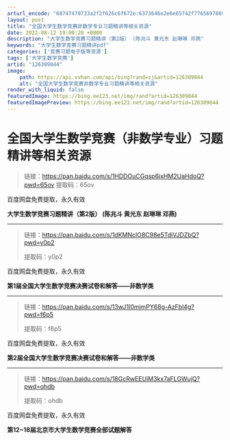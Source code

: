```yaml
---
arturl_encode: "68747470733a2f2f626c6f672e:6373646e2e6e65742f77656978696e5f35353736343135372f:61727469636c652f64657461696c732f313236333039383434"
layout: post
title: "全国大学生数学竞赛非数学专业习题精讲等相关资源"
date: 2022-08-12 19:00:28 +0800
description: "大学生数学竞赛习题精讲（第2版） (陈兆斗 黄光东 赵琳琳 邓燕"
keywords: "大学生数学竞赛习题精讲pdf"
categories: ['竞赛习题电子版等资源']
tags: ['大学生数学竞赛']
artid: "126309844"
image:
    path: https://api.vvhan.com/api/bing?rand=sj&artid=126309844
    alt: "全国大学生数学竞赛非数学专业习题精讲等相关资源"
render_with_liquid: false
featuredImage: https://bing.ee123.net/img/rand?artid=126309844
featuredImagePreview: https://bing.ee123.net/img/rand?artid=126309844
---
```


# 全国大学生数学竞赛（非数学专业）习题精讲等相关资源

> 链接：https://pan.baidu.com/s/1HDDOuCGqsp6jxHM2UaHdoQ?pwd=65ov 提取码：65ov

百度网盘免费提取，永久有效

**大学生数学竞赛习题精讲（第2版） (陈兆斗 黄光东 赵琳琳 邓燕)**

---

> 链接：https://pan.baidu.com/s/1dKMNclO8C98e5TdiVJDZbQ?pwd=y0p2
>   
> 提取码：y0p2

百度网盘免费提取，永久有效

**第1届全国大学生数学竞赛决赛试卷和解答——非数学类**

---

> 链接：https://pan.baidu.com/s/13wJ1I0mjmPY68g-AzFbl4g?pwd=f6p5
>   
> 提取码：f6p5

百度网盘免费提取，永久有效

**第2届全国大学生数学竞赛决赛试卷和解答——非数学类**

---

> 链接：https://pan.baidu.com/s/18GcRwEEUiM3kx7aFLGWujQ?pwd=ohdb
>   
> 提取码：ohdb

百度网盘免费提取，永久有效

**第12~18届北京市大学生数学竞赛全部试题解答**